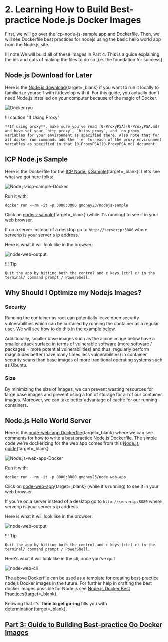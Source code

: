 # 2. Learning How to Build Best-practice Node.js Docker Images

First, we will go over the icp-node-js-sample app and Dockerfile. Then, we will see Dockerfile best practices for nodejs using the basic hello world app from the Node.js site.

!!! note
    We will build all of these images in Part 4. This is a guide explaining the ins and outs of making the files to do so [i.e. the foundation for success]

## Node.js Download for Later

Here is the [Node.js download](https://nodejs.org/en/){target=_blank} if you want to run it locally to familiarize yourself with it/develop with it. For this guide, you actually don't need Node.js installed on your computer because of the magic of Docker.

![Docker ryu](images/docker-ryu.png)

!!! caution "If Using Proxy"

    **If using proxy**, make sure you've read [0-ProxyPSA](0-ProxyPSA.md) and have set your `http_proxy`, `https_proxy`, and `no_proxy` variables for your environment as specified there. Also note that for all docker run commands add the `-e` for each of the proxy environment variables as specified in that [0-ProxyPSA](0-ProxyPSA.md) document.

## ICP Node.js Sample

Here is the Dockerfile for the [ICP Node.js Sample](https://github.com/siler23/MultiArchDockerKubernetes/blob/master/icp-nodejs-sample/Dockerfile){target=_blank}. Let's see what we got here folks:

![Node.js-icp-sample-Docker](images/icp-nodejs-sample-Dockerfile.png)

Run it with:

```
docker run --rm -it -p 3000:3000 gmoney23/nodejs-sample
```

Click on [nodejs-sample](http://localhost:3000/){target=_blank} (while it's running) to see it in your web browser.

If on a server instead of a desktop go to `http://serverip:3000` where serverip is your server's ip address.

Here is what it will look like in the browser:

![node-web-output](images/icp-nodejs-sample.PNG)

!!! Tip

    Quit the app by hitting both the control and c keys (ctrl c) in the terminal/ command prompt / PowerShell.

## Why Should I Optimize my Nodejs Images?

### Security

Running the container as root can potentially leave open security vulnerabilities which can be curtailed by running the container as a regular user. We will see how to do this in the example below.

Additionally, smaller base images such as the alpine image below have a smaller attack surface in terms of vulnerable software (more software / packages = more potential vulnerabilities) and thus, regularly perform magnitudes better (have many times less vulnerabilities) in container security scans than base images of more traditional operating systems such as Ubuntu.

### Size

By minimizing the size of images, we can prevent wasting resources for large base images and prevent using a ton of storage for all of our container images. Moreover, we can take better advantage of cache for our running containers.

## Node.js Hello World Server

Here is the [node-web-app Dockerfile](https://github.com/siler23/MultiArchDockerKubernetes/blob/master/node-web-app/Dockerfile){target=_blank} where we can see comments for how to write a best practice Node.js Dockerfile. The simple code we're dockerizing for the web app comes from this [Node.js guide](https://nodejs.org/en/docs/guides/nodejs-docker-webapp/){target=_blank}

![Node.js-web-app-Docker](images/node-web-app-Dockerfile.png)

Run it with:

```
docker run --rm -it -p 8080:8080 gmoney23/node-web-app
```

Click on [node-web-app](http://localhost:8080/){target=_blank} (while it's running) to see it in your web browser.

If you're on a server instead of a desktop go to `http://serverip:8080` where serverip is your server's ip address.

Here is what it will look like in the browser:

![node-web-output](images/node-web-browser.png)

!!! Tip

    Quit the app by hitting both the control and c keys (ctrl c) in the terminal/ command prompt / PowerShell.

Here's what it will look like in the cli, once you've quit

![node-web-cli](images/node-web-cli.png)

The above Dockerfile can be used as a template for creating best-practice nodejs Docker images in the future. For further help in crafting the best docker images possible for Node.js see [Node.js Docker Best Practices](https://github.com/nodejs/docker-node/blob/master/docs/BestPractices.md){target=_blank}.

Knowing that it's **Time to get go-ing** fills you with [determination](https://undertale.fandom.com/wiki/Determination){target=_blank}.

## [Part 3: Guide to Building Best-practice Go Docker Images](3-Best-Practice-go.md)
